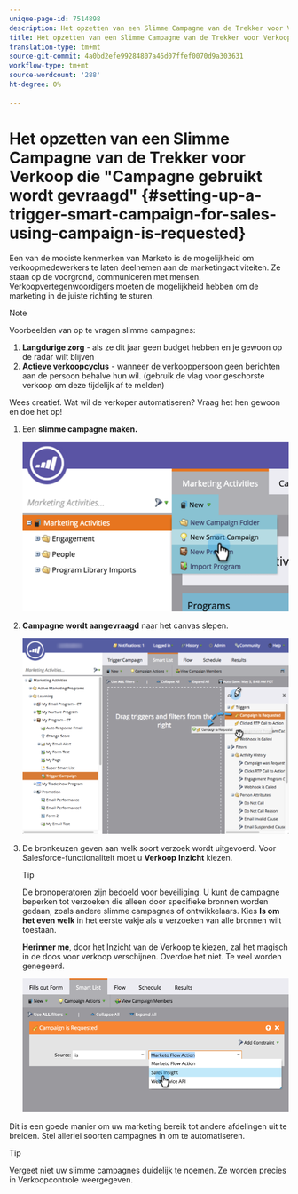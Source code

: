```yaml
---
unique-page-id: 7514898
description: Het opzetten van een Slimme Campagne van de Trekker voor Verkoop die "Campagne gebruikt wordt gevraagd" - Marketo Docs - de Documentatie van het Product
title: Het opzetten van een Slimme Campagne van de Trekker voor Verkoop die "de Campagne wordt gevraagd"
translation-type: tm+mt
source-git-commit: 4a0bd2efe99284807a46d07ffef0070d9a303631
workflow-type: tm+mt
source-wordcount: '288'
ht-degree: 0%

---
```



# Het opzetten van een Slimme Campagne van de Trekker voor Verkoop die &quot;Campagne gebruikt wordt gevraagd&quot; {#setting-up-a-trigger-smart-campaign-for-sales-using-campaign-is-requested}

Een van de mooiste kenmerken van Marketo is de mogelijkheid om verkoopmedewerkers te laten deelnemen aan de marketingactiviteiten. Ze staan op de voorgrond, communiceren met mensen. Verkoopvertegenwoordigers moeten de mogelijkheid hebben om de marketing in de juiste richting te sturen.

>[!NOTE]
>
>Voorbeelden van op te vragen slimme campagnes:
>
>1. **Langdurige zorg**  - als ze dit jaar geen budget hebben en je gewoon op de radar wilt blijven
>1. **Actieve verkoopcyclus**  - wanneer de verkooppersoon geen berichten aan de persoon behalve hun wil. (gebruik de vlag voor geschorste verkoop om deze tijdelijk af te melden)

>
>
Wees creatief. Wat wil de verkoper automatiseren? Vraag het hen gewoon en doe het op!

1. Een **slimme campagne maken.**

   ![](assets/image2015-5-20-16-3a3-3a25.png)

1. **Campagne wordt aangevraagd** naar het canvas slepen.

   ![](assets/campaignfilterdrag.png)

1. De bronkeuzen geven aan welk soort verzoek wordt uitgevoerd. Voor Salesforce-functionaliteit moet u **Verkoop** **Inzicht** kiezen.

   >[!TIP]
   >
   >De bronoperatoren zijn bedoeld voor beveiliging. U kunt de campagne beperken tot verzoeken die alleen door specifieke bronnen worden gedaan, zoals andere slimme campagnes of ontwikkelaars. Kies **Is om het even welk** in het eerste vakje als u verzoeken van alle bronnen wilt toestaan.
   >
   >**Herinner me**, door het Inzicht van de Verkoop te kiezen, zal het magisch in de doos voor verkoop verschijnen. Overdoe het niet. Te veel worden genegeerd.

   ![](assets/image2015-5-20-17-3a56-3a56.png)

Dit is een goede manier om uw marketing bereik tot andere afdelingen uit te breiden. Stel allerlei soorten campagnes in om te automatiseren.

>[!TIP]
>
>Vergeet niet uw slimme campagnes duidelijk te noemen. Ze worden precies in Verkoopcontrole weergegeven.

